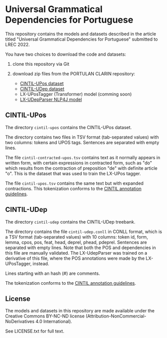 # Universal Grammatical Dependencies for Portuguese

This repository contains the models and datasets described in the article titled "Universal Grammatical Dependencies for Portuguese" submitted to LREC 2022.

You have two choices to download the code and datasets:

1. clone this repository via Git

2. download zip files from the PORTULAN CLARIN repository:

    * [CINTIL-UPos dataset](https://portulanclarin.net/repository/browse/cintil-upos/3aeee0ba7d2511ec93d302420a87011b71d1cce08e0e4689a3ce96b6fda67312/)
    * [CINTIL-UDep dataset](https://portulanclarin.net/repository/browse/cintil-udep/323c45107e3e11ec93d302420a87011b333aff3eeebc4e6abde8e2df8505315c/)
    * LX-UPosTagger (Transformer) model (comming soon)
    * [LX-UDepParser NLP4J model](https://portulanclarin.net/repository/browse/lx-udepparser/5ae6058c7e3911ec93d302420a87011b50a034a1eb0e47a5988a0b2326f50372/) 

## CINTIL-UPos

The directory `cintil-upos` contains the CINTIL-UPos dataset.

The directory contains two files in TSV format (tab-separated values) with two columns: tokens and UPOS tags.
Sentences are separated with empty lines.

The file `cintil-contracted-upos.tsv` contains text as it normally appears in written form, with certain expressions in contracted form, such as "do" which results from the contraction of preposition "de" with definite article "o".  This is the dataset that was used to train the LX-UPos tagger.

The file `cintil-upos.tsv` contains the same text but with expanded contractions.
This tokenization conforms to the [CINTIL annotation guidelines](http://www.di.fc.ul.pt/~ahb/pubs/2005BarretoBrancoMendesEtAl.pdf).

## CINTIL-UDep

The directory `cintil-udep` contains the CINTIL-UDep treebank.

The directory contains the file `cintil-udep.conll` in CONLL format, which is a TSV format (tab-separated values) with 10 columns: token id, form, lemma, cpos, pos, feat, head, deprel, phead, pdeprel.
Sentences are separated with empty lines.  Note that both the POS and dependencies in this file are manually validated.  The LX-UdepParser was trained on a derivative of this file, where the POS annotations were made by the LX-UPosTagger, instead.

Lines starting with an hash (#) are comments.

The tokenization conforms to the [CINTIL annotation guidelines](http://www.di.fc.ul.pt/~ahb/pubs/2005BarretoBrancoMendesEtAl.pdf).


## License

The models and datasets in this repository are made available under the Creative Commons BY-NC-ND license (Attribution-NonCommercial-NoDerivatives 4.0 International).

See LICENSE.txt for full text.

